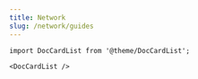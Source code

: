 ```yaml
---
title: Network
slug: /network/guides
---
```


```mdx-code-block
import DocCardList from '@theme/DocCardList';

<DocCardList />
```
